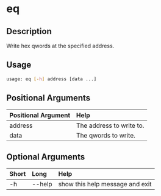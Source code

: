 <!-- THIS PART OF THIS FILE IS AUTOGENERATED. DO NOT MODIFY IT. See scripts/generate_docs.sh -->




# eq

## Description


Write hex qwords at the specified address.
## Usage


```bash
usage: eq [-h] address [data ...]

```
## Positional Arguments

|Positional Argument|Help|
| :--- | :--- |
|address|The address to write to.|
|data|The qwords to write.|

## Optional Arguments

|Short|Long|Help|
| :--- | :--- | :--- |
|-h|--help|show this help message and exit|

<!-- END OF AUTOGENERATED PART. Do not modify this line or the line below, they mark the end of the auto-generated part of the file. If you want to extend the documentation in a way which cannot easily be done by adding to the command help description, write below the following line. -->
<!-- ------------\>8---- ----\>8---- ----\>8------------ -->
